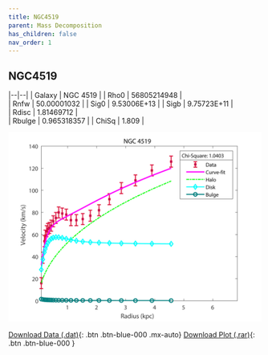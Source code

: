 ```yaml
---
title: NGC4519
parent: Mass Decomposition
has_children: false
nav_order: 1
---
```


## NGC4519

|--|--|
| Galaxy    | NGC 4519	 |
| Rho0     |	56805214948		   |   
| Rnfw  | 50.00001032		  |
| Sig0     | 9.53006E+13		 |
| Sigb     | 9.75723E+11		|  
| Rdisc  | 1.81469712		|   
| Rbulge      | 0.965318357	 | 
| ChiSq | 1.809 |

![](/assets/plot/NGC4519.jpg)

[Download Data (.dat)](https://raw.githubusercontent.com/adhitya-spas/Database/gh-pages/assets/data/NGC4519.dat){: .btn .btn-blue-000 .mx-auto}
[Download Plot (.rar)](https://github.com/adhitya-spas/Database/blob/gh-pages/assets/plot/NGC4519.rar?raw=true){: .btn .btn-blue-000 }
